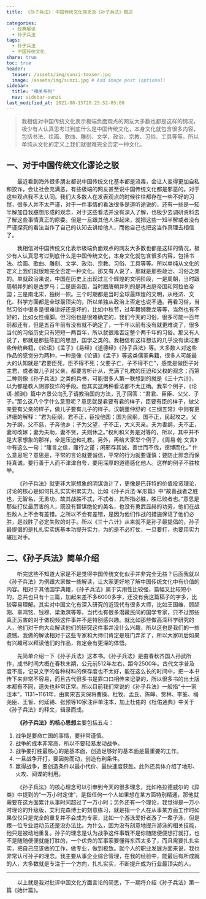 ```yaml
---
title: 《孙子兵法》：中国传统文化简思及《孙子兵法》概述

categories:
  - 经典解读
  - 孙子兵法
tags: 
  - 孙子兵法
  - 中国传统文化
share: true
toc: true
header:
  teaser: /assets/img/sunzi-teaser.jpg
  image: /assets/img/sunzi.jpg # Add image post (optional)
sidebar:
  title: "相关系列"
  nav: sidebar-sunzi
last_modified_at: 2021-08-15T20:25:52-05:00
---
```


>我相信对中国传统文化表示极端负面观点的网友大多数也都是这样的情况，极少有人认真思考过到底什么是中国传统文化，本身文化就包含很多内容，包括书法、绘画、歌曲、雕刻、文学、政治、宗教、习俗、工具等等。所以单纯从文化的定义上我们就很难完全否定一种文化。

## 一、对于中国传统文化谬论之驳

&emsp;&emsp;最近看到海外很多朋友都说中国传统文化基本都是流毒，会让人变得更加自私和狡诈，会让社会充满恶，有些极端的网友甚至说中国传统文化都是邪恶的。对于这些观点我不太认同。我们大多数人在发表观点的时候往往都存在一些不好的习惯，很多人并不太严谨，对于一件事情的看法很多是道听途说的，还有一些是一知半解加自我臆想形成的观念，对于这些看法并没有深入了解，也极少去调研资料去了解这些事情真正的原委。但是一旦跟其他人讲起来，就把这些一知半解或者没有严谨探究的看法当作了自己的认知去讲给他人，而他自己也把这当作真理去相信了。

&emsp;&emsp;我相信对中国传统文化表示极端负面观点的网友大多数也都是这样的情况，极少有人认真思考过到底什么是中国传统文化，本身文化就包含很多内容，包括书法、绘画、歌曲、雕刻、文学、政治、宗教、习俗、工具等等。所以单纯从文化的定义上我们就很难完全否定一种文化。那又有人说了，那就是那些政治、习俗之类的。单就政治来说，中国在历史上出现过三个辉煌的文明阶段，一是周朝，当时跟周朝并列的是古罗马；二是唐帝国，当时跟唐朝并列的是拜占庭帝国和阿拉伯帝国；三是南北宋，独树一帜。三个时期都是当时全球最辉煌的文明，从经济、文化、科学方面都是全球最顶尖的，所以单独从政治上否定也说不通。再看习俗，当然习俗中很多是很难讲好还是坏的，比如中秋节，过年舞狮舞龙等等，当然也有不好的，比如女性缠脚。但习俗也是很难确定的，我们今天的习俗，很多可能一百年前都还有，但是五百年前有没有就不确定了，一千年以前有没有就更难说了，很多当代的习俗历史只有短短一两百年，所以就很难否定整个两千年的习俗。那又有人说了，那就是那些陈旧的思想，国学之类的。我相信有这样想法的几乎没有读过那些传统典籍，《论语》《孟子》《易经》《道德经》《孙子兵法》等。大多数人对这些作品的感觉分为两种，一种是像《论语》《孟子》等这类儒家典籍，很多人可能最大的认知就是“君要臣死，臣不得不死；父要子亡，子不得不亡”，感觉是做臣子对主君，或者做儿子对父亲，都要言听计从，充满了礼教的压迫和父权的观念；而第二种则像《孙子兵法》之类的兵书，可能很多人第一联想到的就是《三十六计》，以为都是教人阴邪狡诈的手段。但其实这两种看法都不太正确。我举个例子，《论语-颜渊》篇中齐景公向孔子请教治国的方法，孔子回答：“君君、臣臣、父父、子子。”那么这八个字什么意思呢？意思就是君要有君的样子，臣要有臣的样子，做父亲要有父亲的样子，做儿子要有儿子的样子。汉朝董仲舒的《三纲五常》中则有更详细的解释：“君为臣纲，君不正，臣投他国；国为民纲，国不正，民起攻之。父为子纲，父不慈，子奔他乡；子为父望，子不正，大义灭亲。夫为妻纲，夫不正，妻可改嫁；妻为夫助，妻不贤，夫则休之。”权利和义务是对等的，所以，其中并不是大家想象的那样，全是压迫和礼教。另外，再给大家举个例子，《周易·乾·文言》中有这么一句：“庸言之信，庸行之谨；闲邪存其诚，善世而不伐，德博而化。” 什么意思呢？意思是，平常的言论就要诚信，平常的行为就要谨慎；要防止邪念而保持真诚，要行善于人而不津津自夸，要用深厚的道德感化他人。这样的例子不胜枚举。

&emsp;&emsp;《孙子兵法》就更非大家想象的阴谋诡计了，更像是巴菲特的价值投资理论，讨论的核心是如何扎扎实实积累实力。比如《孙子兵法·军形篇》中“故善战者之胜也，无智名，无勇功，故其战胜不忒，不忒者，其所措必胜，胜已败者也。”意思是那些打仗最厉害的人，既没有智谋绝伦的美名，也没有勇武显赫的功劳，他们在战胜敌人上不会有差错。之所以不会有差错，是因为他们作战的措施保证了他们必胜，是战胜了必定失败的对手。所以《三十六计》从来就不是孙子最提倡的，孙子最提倡的是扎扎实实练基本功提升实力，为的是不必打仗，一旦要打，也要用实力碾压对手。

## 二、《孙子兵法》简单介绍

&emsp;&emsp;听完这些不知道大家是不是觉得中国传统文化似乎并非完全无益？后面我就以《孙子兵法》为例跟大家做一些解读，让大家更好地了解中国传统文化中有价值的内容。相对于其他国学典籍，《孙子兵法》属于实用性比较强，篇幅又比较短小的，总共也只有十三篇，加起来差不多6000多字，还没有我这篇稿子的字多，比较容易理解。其实对中国文化有深入研究的近现代有很多大师，比如王国维、顾颉刚、辜鸿铭、钱穆、梁漱溟等等，当代也有很多潜藏民间的国学专家，只不过那些真正厉害的对于做视频这件事并不是特别感兴趣。就比如那些做高深科学研究的人，他们对于向大众解读他们的研究这件事并没什么兴趣，所以这也是我们的一些遗憾。我做的解读相对于这些专家和大师们肯定是班门弄斧了，所以大家听后如果有兴趣可以拜读他们的作品，肯定会有更深的体悟。

&emsp;&emsp;先简单介绍一下《孙子兵法》这本书。《孙子兵法》是由春秋齐国人孙武所作，成书时间大概在春秋末期，公元前512年左右，距今2500年。古代文字普及度不高，记录文字的各种材料的保存度也不太好，能在这么长的时间中，把一本书传下来非常不容易，而且古代很多书是靠口口相传来记录的，所以很多书的出土版本都有不同，遗失也非常正常。所以目前我们常说的《孙子兵法》一般指“十一家注本”，1131~1161年，由南宋吉天保将曹操、杜牧、孟氏、陈皞、贾林、李筌、梅尧臣、王皙、何延锡、张预等10家注评单注本，加上杜佑的《杜佑通典》中关于《孙子兵法》的释文，辑录而成。

&emsp;&emsp;**《孙子兵法》的核心思想**主要包括五点：

1. 战争是要命亡国的事情，要非常谨慎。
2. 战争的成本非常高，所以不要轻易发动战争。
3. 战争要打胜最核心的是基本面，创造足够好的基本面是最重要的工作。
4. 一旦战争开打，要因势而动，创造有利条件。
5. 赢得战争，要创造条件以最小代价、最快速度获胜。此外还具体介绍了地形、火攻、间谍的利用。

&emsp;&emsp;《孙子兵法》的核心理念可以引申到今天的很多理念，比如格拉德威尔的《异类》中提到的“一万小时定律”，是指任何一个人如果想在某方面特别精通，那他就需要在这方面累计从事时间超过了一万小时；另外还有一个理论，我觉得是一万小时理论的升级版，艾利克森博士的刻意练习，就是指一个人在从事某方面工作时如果仅仅只是完全的重复并不会成为专家，比如一个游泳爱好者游了一辈子泳，但是跟一位专业运动员还是没办法比。为什么，因为没有刻意地提升游泳的相关技能，他只是被动地重复。孙子的理念是认为战争这件事既不是你随随便便想打就打，也不是随随便便就能打胜的，一个优秀的军事家要懂得东西太多了，而且需要扎扎实实，把自己应该做的工作，做专业，做到极致。就个人的职业发展方面来说，我也非常认可孙子的理念。我主要从事企业综合管理，在我的经验中，能最后有所成就的人，大多数就是专注于一个方向，扎扎实实，不断提升成为行业最顶尖的人。

---

&emsp;&emsp;以上就是我对批评中国文化方面言论的简思，下一期将介绍《孙子兵法》第一篇《始计篇》。